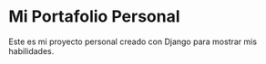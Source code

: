 # Mi Portafolio Personal
Este es mi proyecto personal creado con Django para mostrar mis habilidades.